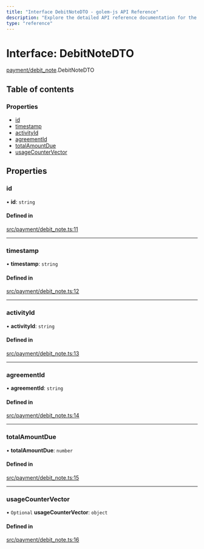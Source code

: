 ```yaml
---
title: "Interface DebitNoteDTO - golem-js API Reference"
description: "Explore the detailed API reference documentation for the Interface DebitNoteDTO within the golem-js SDK for the Golem Network."
type: "reference"
---
```

# Interface: DebitNoteDTO

[payment/debit_note](../modules/payment_debit_note).DebitNoteDTO

## Table of contents

### Properties

- [id](payment_debit_note.DebitNoteDTO#id)
- [timestamp](payment_debit_note.DebitNoteDTO#timestamp)
- [activityId](payment_debit_note.DebitNoteDTO#activityid)
- [agreementId](payment_debit_note.DebitNoteDTO#agreementid)
- [totalAmountDue](payment_debit_note.DebitNoteDTO#totalamountdue)
- [usageCounterVector](payment_debit_note.DebitNoteDTO#usagecountervector)

## Properties

### id

• **id**: `string`

#### Defined in

[src/payment/debit_note.ts:11](https://github.com/golemfactory/golem-js/blob/7df98a2/src/payment/debit_note.ts#L11)

___

### timestamp

• **timestamp**: `string`

#### Defined in

[src/payment/debit_note.ts:12](https://github.com/golemfactory/golem-js/blob/7df98a2/src/payment/debit_note.ts#L12)

___

### activityId

• **activityId**: `string`

#### Defined in

[src/payment/debit_note.ts:13](https://github.com/golemfactory/golem-js/blob/7df98a2/src/payment/debit_note.ts#L13)

___

### agreementId

• **agreementId**: `string`

#### Defined in

[src/payment/debit_note.ts:14](https://github.com/golemfactory/golem-js/blob/7df98a2/src/payment/debit_note.ts#L14)

___

### totalAmountDue

• **totalAmountDue**: `number`

#### Defined in

[src/payment/debit_note.ts:15](https://github.com/golemfactory/golem-js/blob/7df98a2/src/payment/debit_note.ts#L15)

___

### usageCounterVector

• `Optional` **usageCounterVector**: `object`

#### Defined in

[src/payment/debit_note.ts:16](https://github.com/golemfactory/golem-js/blob/7df98a2/src/payment/debit_note.ts#L16)
